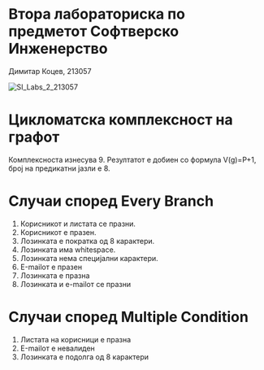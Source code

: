 # Втора лабораториска по предметот Софтверско Инженерство
Димитар Коцев, 213057

![SI_Labs_2_213057](https://github.com/KocevDimitar/SI_2023_lab2_213057/assets/108336570/ceaa27b7-4ea1-4e57-a8ad-14b014610acd)


# Цикломатска комплексност на графот

Комплексноста изнесува 9. Резултатот е добиен со формула V(g)=P+1, број на предикатни јазли е 8.

# Случаи според Every Branch

1. Корисникот и листата се празни.
2. Корисникот е празен.
3. Лозинката е пократка од 8 карактери.
4. Лозинката има whitespace.
5. Лозинката нема специјални карактери.
6. Е-mailот е празен
7. Лозинката е празна
8. Лозинката и е-mailот се празни

# Случаи според Multiple Condition

1. Листата на корисници е празна
2. Е-mailот е невалиден
3. Лозинката е подолга од 8 карактери
